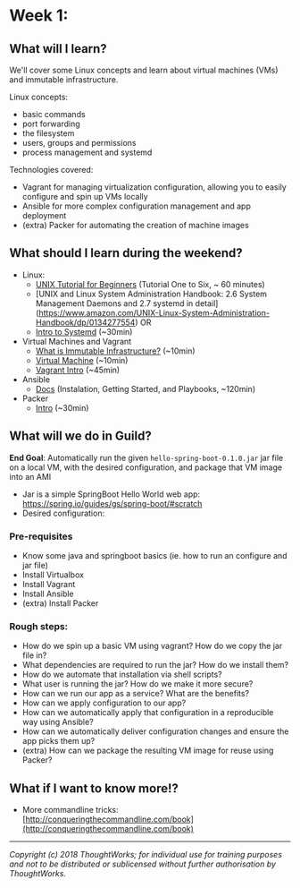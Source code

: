 # Week 1:

## What will I learn?
We'll cover some Linux concepts and learn about virtual machines (VMs) and immutable infrastructure.

Linux concepts:
- basic commands
- port forwarding
- the filesystem
- users, groups and permissions
- process management and systemd

Technologies covered:

- Vagrant for managing virtualization configuration, allowing you to easily configure and spin up VMs locally
- Ansible for more complex configuration management and app deployment
- (extra) Packer for automating the creation of machine images

## What should I learn during the weekend?
- Linux:
  - [UNIX Tutorial for Beginners](http://www.ee.surrey.ac.uk/Teaching/Unix/) (Tutorial One to Six, ~ 60 minutes)
  - [UNIX and Linux System Administration Handbook: 2.6 System Management Daemons and 2.7 systemd in detail] (https://www.amazon.com/UNIX-Linux-System-Administration-Handbook/dp/0134277554) OR
  - [Intro to Systemd](https://thepracticalsysadmin.com/intro-to-systemd/) (~30min)
- Virtual Machines and Vagrant
  - [What is Immutable Infrastructure?](https://www.digitalocean.com/community/tutorials/what-is-immutable-infrastructure) (~10min)
  - [Virtual Machine](https://en.wikipedia.org/wiki/Virtual_machine) (~10min)
  - [Vagrant Intro](https://www.vagrantup.com/intro/index.html) (~45min)
- Ansible
  - [Docs](https://docs.ansible.com/) (Instalation, Getting Started, and Playbooks, ~120min)
- Packer
  - [Intro](https://www.packer.io/intro/index.html) (~30min)

## What will we do in Guild?

**End Goal**: Automatically run the given `hello-spring-boot-0.1.0.jar` jar file on a local VM, with the desired configuration, and package that VM image into an AMI

- Jar is a simple SpringBoot Hello World web app: https://spring.io/guides/gs/spring-boot/#scratch
- Desired configuration:

### Pre-requisites
- Know some java and springboot basics (ie. how to run an configure and jar file)
- Install Virtualbox
- Install Vagrant
- Install Ansible
- (extra) Install Packer

### Rough steps:
  - How do we spin up a basic VM using vagrant? How do we copy the jar file in?
  - What dependencies are required to run the jar? How do we install them?
  - How do we automate that installation via shell scripts?
  - What user is running the jar? How do we make it more secure?
  - How can we run our app as a service? What are the benefits?
  - How can we apply configuration to our app?
  - How can we automatically apply that configuration in a reproducible way using Ansible?
  - How can we automatically deliver configuration changes and ensure the app picks them up?
  - (extra) How can we package the resulting VM image for reuse using Packer?

## What if I want to know more!?
- More commandline tricks: [http://conqueringthecommandline.com/book](http://conqueringthecommandline.com/book)


---

*Copyright (c) 2018 ThoughtWorks; for individual use for training purposes and not to be distributed or sublicensed without further authorisation by ThoughtWorks.*
